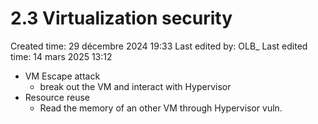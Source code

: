 # 2.3 Virtualization security

Created time: 29 décembre 2024 19:33
Last edited by: OLB_
Last edited time: 14 mars 2025 13:12

- VM Escape attack
    - break out the VM and interact with Hypervisor
- Resource reuse
    - Read the memory of an other VM through Hypervisor vuln.
